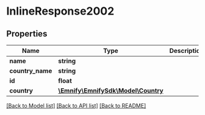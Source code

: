 # InlineResponse2002

## Properties
Name | Type | Description | Notes
------------ | ------------- | ------------- | -------------
**name** | **string** |  | [optional] 
**country_name** | **string** |  | [optional] 
**id** | **float** |  | [optional] 
**country** | [**\Emnify\EmnifySdk\Model\Country**](Country.md) |  | [optional] 

[[Back to Model list]](../../README.md#documentation-for-models) [[Back to API list]](../../README.md#documentation-for-api-endpoints) [[Back to README]](../../README.md)

